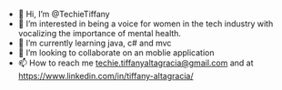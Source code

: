- 👋 Hi, I’m @TechieTiffany
- 👀 I’m interested in being a voice for women in the tech industry with vocalizing the importance of mental health.
- 🌱 I’m currently learning java, c# and mvc
- 💞️ I’m looking to collaborate on an moblie application
- 📫 How to reach me techie.tiffanyaltagracia@gmail.com and at https://www.linkedin.com/in/tiffany-altagracia/

<!---
TechieTiffany/TechieTiffany is a ✨ special ✨ repository because its `README.md` (this file) appears on your GitHub profile.
You can click the Preview link to take a look at your changes.
--->
